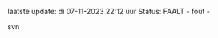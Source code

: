 laatste update: 
di 07-11-2023 22:12   uur 
Status: FAALT - fout - 
<div class="service R">svn</div>